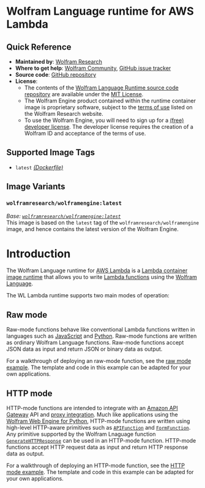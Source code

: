 # Wolfram Language runtime for AWS Lambda

## Quick Reference

- **Maintained by**: [Wolfram Research](https://www.wolfram.com/)
- **Where to get help**: [Wolfram Community](https://community.wolfram.com/), [GitHub issue tracker](https://github.com/WolframResearch/AWSLambda-WolframLanguage/issues)
- **Source code**: [GitHub repository](https://github.com/WolframResearch/AWSLambda-WolframLanguage)
- **License**:
  - The contents of the [Wolfram Language Runtime source code repository](https://github.com/WolframResearch/AWSLambda-WolframLanguage) are available under the [MIT License](https://github.com/WolframResearch/AWSLambda-WolframLanguage/blob/master/LICENSE).
  - The Wolfram Engine product contained within the runtime container image is proprietary software, subject to the [terms of use](http://www.wolfram.com/legal/terms/wolfram-engine.html) listed on the Wolfram Research website.
  - To use the Wolfram Engine, you will need to sign up for a [(free) developer license](https://www.wolfram.com/developer-license). The developer license requires the creation of a Wolfram ID and acceptance of the terms of use.


## Supported Image Tags

- `latest` [_(Dockerfile)_](https://github.com/WolframResearch/AWSLambda-WolframLanguage/blob/master/Dockerfile)


## Image Variants

### `wolframresearch/wolframengine:latest`

*Base: [`wolframresearch/wolframengine:latest`](https://hub.docker.com/r/wolframresearch/wolframengine)*  
This image is based on the `latest` tag of the `wolframresearch/wolframengine` image, and hence contains the latest version of the Wolfram Engine.


# Introduction

The Wolfram Language runtime for [AWS Lambda](https://aws.amazon.com/lambda/) is a [Lambda container image runtime](https://docs.aws.amazon.com/lambda/latest/dg/lambda-images.html) that allows you to write [Lambda functions](https://docs.aws.amazon.com/lambda/latest/dg/gettingstarted-concepts.html#gettingstarted-concepts-function) using the [Wolfram Language](https://www.wolfram.com/language/).

The WL Lambda runtime supports two main modes of operation:

## Raw mode

Raw-mode functions behave like conventional Lambda functions written in languages such as [JavaScript](https://docs.aws.amazon.com/lambda/latest/dg/lambda-nodejs.html) and [Python](https://docs.aws.amazon.com/lambda/latest/dg/lambda-python.html). Raw-mode functions are written as ordinary Wolfram Language functions. Raw-mode functions accept JSON data as input and return JSON or binary data as output.

For a walkthrough of deploying an raw-mode function, see the [raw mode example](https://github.com/WolframResearch/AWSLambda-WolframLanguage/blob/master/Examples/aws-sam/raw-mode/README.md). The template and code in this example can be adapted for your own applications.

## HTTP mode

HTTP-mode functions are intended to integrate with an [Amazon API Gateway](https://aws.amazon.com/api-gateway/) API and [proxy integration](https://docs.aws.amazon.com/apigateway/latest/developerguide/set-up-lambda-proxy-integrations.html#api-gateway-create-api-as-simple-proxy). Much like applications using the [Wolfram Web Engine for Python](https://github.com/WolframResearch/WolframWebEngineForPython), HTTP-mode functions are written using high-level HTTP-aware primitives such as [`APIFunction`](https://reference.wolfram.com/language/ref/APIFunction.html) and [`FormFunction`](https://reference.wolfram.com/language/ref/FormFunction.html). Any primitive supported by the Wolfram Lnaguage function [`GenerateHTTPResponse`](https://reference.wolfram.com/language/ref/GenerateHTTPResponse.html) can be used in an HTTP-mode function. HTTP-mode functions accept HTTP request data as input and return HTTP response data as output.

For a walkthrough of deploying an HTTP-mode function, see the [HTTP mode example](https://github.com/WolframResearch/AWSLambda-WolframLanguage/blob/master/Examples/aws-sam/http-mode/README.md). The template and code in this example can be adapted for your own applications.